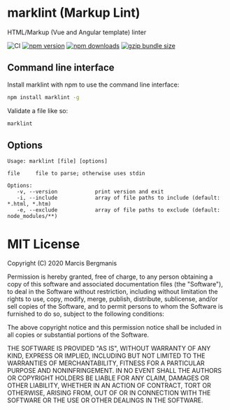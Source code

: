 # marklint (Markup Lint)
HTML/Markup (Vue and Angular template) linter

![CI](https://img.shields.io/github/workflow/status/Marcisbee/marklint/CI?style=flat-square)
[![npm version](https://img.shields.io/npm/v/marklint.svg?style=flat-square)](https://www.npmjs.com/package/marklint)
[![npm downloads](https://img.shields.io/npm/dm/marklint.svg?style=flat-square)](https://www.npmjs.com/package/marklint)
[![gzip bundle size](https://img.shields.io/bundlephobia/minzip/marklint?style=flat-square)](https://bundlephobia.com/result?p=marklint)


## Command line interface
Install marklint with npm to use the command line interface:

```bash
npm install marklint -g
```

Validate a file like so:

```bash
marklint
```

## Options

```
Usage: marklint [file] [options]

file     file to parse; otherwise uses stdin

Options:
   -v, --version            print version and exit
   -i, --include            array of file paths to include (default: *.html, *.htm)
   -e, --exclude            array of file paths to exclude (default: node_modules/**)
```

# MIT License
Copyright (C) 2020 Marcis Bergmanis

Permission is hereby granted, free of charge, to any person obtaining a copy of this software and associated documentation files (the "Software"), to deal in the Software without restriction, including without limitation the rights to use, copy, modify, merge, publish, distribute, sublicense, and/or sell copies of the Software, and to permit persons to whom the Software is furnished to do so, subject to the following conditions:

The above copyright notice and this permission notice shall be included in all copies or substantial portions of the Software.

THE SOFTWARE IS PROVIDED "AS IS", WITHOUT WARRANTY OF ANY KIND, EXPRESS OR IMPLIED, INCLUDING BUT NOT LIMITED TO THE WARRANTIES OF MERCHANTABILITY, FITNESS FOR A PARTICULAR PURPOSE AND NONINFRINGEMENT. IN NO EVENT SHALL THE AUTHORS OR COPYRIGHT HOLDERS BE LIABLE FOR ANY CLAIM, DAMAGES OR OTHER LIABILITY, WHETHER IN AN ACTION OF CONTRACT, TORT OR OTHERWISE, ARISING FROM, OUT OF OR IN CONNECTION WITH THE SOFTWARE OR THE USE OR OTHER DEALINGS IN THE SOFTWARE.
